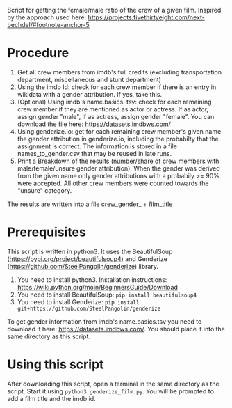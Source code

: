 Script for getting the female/male ratio of the crew of a given film. Inspired by the approach used here: https://projects.fivethirtyeight.com/next-bechdel/#footnote-anchor-5

# Procedure
1. Get all crew members from imdb's full credits (excluding transportation department, miscellaneous and stunt department)
2. Using the imdb Id: check for each crew member if there is an entry in wikidata with a gender attribution. If yes, take this.
3. (Optional) Using imdb's name.basics. tsv: check for each remaining crew member if they are mentioned as actor or actress. If as actor, assign gender "male", if as actress, assign gender "female". You can download the file here: https://datasets.imdbws.com/
4. Using genderize.io: get for each remaining crew member's given name the gender attribution in genderize.io, including the probabilty that the assignment is correct. The information is stored in a file names_to_gender.csv that may be reused in late runs.
5. Print a Breakdown of the results (number/share of crew members with male/female/unsure gender attribution). When the gender was derived from the given name only gender attributions with a probabily >= 90% were accepted. All other crew members were counted towards the "unsure" category.

The results are written into a file crew_gender_ + film_title

# Prerequisites
This script is written in python3. It uses the BeautifulSoup (https://pypi.org/project/beautifulsoup4) and Genderize (https://github.com/SteelPangolin/genderize) library.
1. You need to install python3. Installation instructions: https://wiki.python.org/moin/BeginnersGuide/Download
2. You need to install BeautifulSoup: ```pip install beautifulsoup4```
3. You need to install Genderize: ```pip install git+https://github.com/SteelPangolin/genderize```

To get gender information from imdb's name.basics.tsv you need to download it here: https://datasets.imdbws.com/. You should place it into the same directory as this script.

# Using this script
After downloading this script, open a terminal in the same directory as the script. Start it using ```python3 genderize_film.py```. You will be prompted to add a film title and the imdb id.
